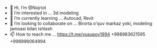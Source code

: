 - 👋 Hi, I’m @Nojriot
- 👀 I’m interested in ... 3d modeling
- 🌱 I’m currently learning ... Autocad, Revit
- 💞️ I’m looking to collaborate on ... Birorta o'quv markaz yoki, modeling jamoasi bilan ishlash
- 📫 How to reach me ... https://t.me/yusupov1994 +998983621595    +998996064994

<!---
Nojriot/Nojriot is a ✨ special ✨ repository because its `README.md` (this file) appears on your GitHub profile.
You can click the Preview link to take a look at your changes.
--->
